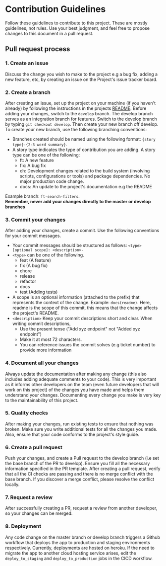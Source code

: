 # Contribution Guidelines
Follow these guidelines to contribute to this project. These are mostly guidelines, not rules. Use your best judgment, and feel free to propose changes to this document in a pull request. 

## Pull request process
### 1. Create an issue 
Discuss the change you wish to make to the project e.g a bug fix, adding a new feature, etc, by creating an issue on the Project's issue tracker board.

### 2. Create a branch
After creating an issue, set up the project on your machine (if you haven't already) by following the instructions in the projects [README](). Before adding your changes,
switch to the `develop` branch. The develop branch serves as an integration branch for features. Switch to the develop branch by typing `git checkout develop`. 
Then create your new branch off develop. To create your new branch, use the following branching conventions:
- Branches created should be named using the following format:  `{story type}-{2-3 word summary}`.  
- A story type indicates the type of contribution you are adding. A story type can be one of the following:
  - ft: A new feature
  - fix: A bug fix
  - ch: Development changes related to the build system (involving scripts, configurations or tools) and package dependencies. No major production code change.
  - docs: An update to the project's documentation e.g the README

Example branch: `ft-search-filters`.  
**Remember, never add your changes directly to the master or develop branches**

### 3. Commit your changes
After adding your changes, create a commit. Use the following conventions for your commit messages.
- Your commit messages should be structured as follows: `<type>[optional scope]: <description>- `
- `<type>` can be one of the following.
  - feat (A feature)
  - fix (A bug fix)
  - chore
  - release
  - refactor
  - docs
  - test (Adding tests)
- A scope is an optional information (attached to the prefix) that represents the context of the change. Example: `docs(readme)`. Here, readme is the scope of 
this commit, this means that the change affects the project's README.
- `<description>` Keep your commit descriptions short and clear. When writing commit descriptions,
  - Use the present tense ("Add xyz endpoint" not "Added xyz endpoint")
  - Make it at most 72 characters.
  - You can reference issues the commit solves (e.g ticket number) to provide more information
  
### 4. Document all your changes
Always update the documentation after making any change (this also includes adding adequate comments to your code). This is very important as it informs other developers on the team (even future developers that will work on 
this project) of the changes you have made and helps them understand your changes. Documenting every change you make is very key to the maintainability of this project.

### 5. Quality checks
After making your changes, run existing tests to ensure that nothing was broken. Make sure you write additional tests for all the changes you made. Also, ensure that 
your code conforms to the project's style guide.

### 6. Create a pull request
Push your changes, and create a Pull request to the develop branch (i.e set the base branch of the PR to develop). Ensure you fill all the necessary information specified in the PR template. After creating a
pull request, verify that all the CI checks are passing and there is no merge conflict with the base branch. If you discover a merge conflict, please resolve the conflict locally.

### 7. Request a review
After successfully creating a PR, request a review from another developer, so your changes can be merged.

### 8. Deployment
Any code change on the master branch or develop branch triggers a Github workflow that deploys the app to production and staging environments respectively. Currently, deployments are hosted on heroku. If the need to migrate the app to another cloud hosting service arises, edit the `deploy_to_staging` and  `deploy_to_production` jobs in the CICD workflow.

